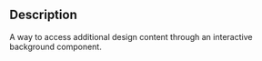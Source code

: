 ## Description

A way to access additional design content through an interactive background component.